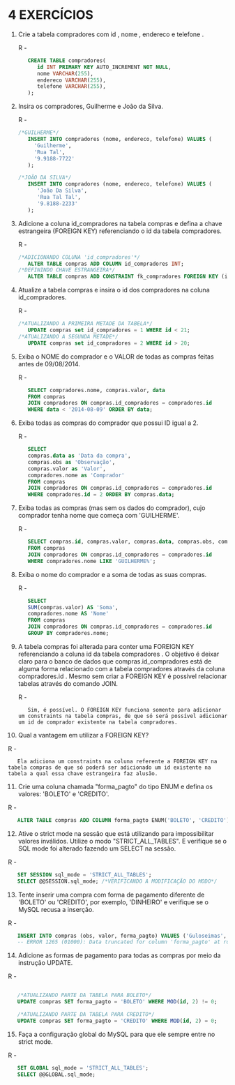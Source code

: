 # 4 EXERCÍCIOS

1. Crie a tabela compradores com id , nome , endereco e telefone .

   R -

   ```SQL
      CREATE TABLE compradores(
         id INT PRIMARY KEY AUTO_INCREMENT NOT NULL,
         nome VARCHAR(255),
         endereco VARCHAR(255),
         telefone VARCHAR(255),
      );
   ```

2. Insira os compradores, Guilherme e João da Silva.

   R -

   ```SQL
   /*GUILHERME*/
      INSERT INTO compradores (nome, endereco, telefone) VALUES (
        'Guilherme',
        'Rua Tal',
        '9.9188-7722'
      );

   /*JOÃO DA SILVA*/
      INSERT INTO compradores (nome, endereco, telefone) VALUES (
         'João Da Silva',
         'Rua Tal Tal',
         '9.8188-2233'
      );
   ```

3. Adicione a coluna id_compradores na tabela compras e defina a chave estrangeira (FOREIGN KEY) referenciando o id da tabela compradores.

   R -

   ```SQL
   /*ADICIONANDO COLUNA 'id_compradores'*/
      ALTER TABLE compras ADD COLUMN id_compradores INT;
   /*DEFININDO CHAVE ESTRANGEIRA*/
      ALTER TABLE compras ADD CONSTRAINT fk_compradores FOREIGN KEY (id_compradores) REFERENCES compradores(id);
   ```

4. Atualize a tabela compras e insira o id dos compradores na coluna id_compradores.

   R -

   ```SQL
   /*ATUALIZANDO A PRIMEIRA METADE DA TABELA*/
      UPDATE compras set id_compradores = 1 WHERE id < 21;
   /*ATUALIZANDO A SEGUNDA METADE*/
      UPDATE compras set id_compradores = 2 WHERE id > 20;
   ```

5. Exiba o NOME do comprador e o VALOR de todas as compras feitas antes de 09/08/2014.

   R -

   ```SQL
      SELECT compradores.nome, compras.valor, data
      FROM compras
      JOIN compradores ON compras.id_compradores = compradores.id
      WHERE data < '2014-08-09' ORDER BY data;
   ```

6. Exiba todas as compras do comprador que possui ID igual a 2.

   R -

   ```SQL
      SELECT
      compras.data as 'Data da compra',
      compras.obs as 'Observação',
      compras.valor as 'Valor',
      compradores.nome as 'Comprador'
      FROM compras
      JOIN compradores ON compras.id_compradores = compradores.id
      WHERE compradores.id = 2 ORDER BY compras.data;
   ```

7. Exiba todas as compras (mas sem os dados do comprador), cujo comprador tenha nome que começa com 'GUILHERME'.

   R -

   ```SQL
      SELECT compras.id, compras.valor, compras.data, compras.obs, compras.recebida
      FROM compras
      JOIN compradores ON compras.id_compradores = compradores.id
      WHERE compradores.nome LIKE 'GUILHERME%';
   ```

8. Exiba o nome do comprador e a soma de todas as suas compras.

   R -

   ```SQL
      SELECT
      SUM(compras.valor) AS 'Soma',
      compradores.nome AS 'Nome'
      FROM compras
      JOIN compradores ON compras.id_compradores = compradores.id
      GROUP BY compradores.nome;
   ```

9. A tabela compras foi alterada para conter uma FOREIGN KEY referenciando a coluna id da tabela compradores . O objetivo é deixar claro para o banco de dados que compras.id_compradores está de alguma forma relacionado com a tabela compradores através da coluna compradores.id . Mesmo sem criar a FOREIGN KEY é possível relacionar tabelas através do comando JOIN.

   R -

   ```
      Sim, é possível. O FOREIGN KEY funciona somente para adicionar um constraints na tabela compras, de que só será possível adicionar um id de comprador existente na tabela compradores.
   ```

10. Qual a vantagem em utilizar a FOREIGN KEY?

R -

```
   Ela adiciona um constraints na coluna referente a FOREIGN KEY na tabela compras de que só poderá ser adicionado um id existente na tabela a qual essa chave estrangeira faz alusão.
```

11. Crie uma coluna chamada "forma_pagto" do tipo ENUM e defina os valores: 'BOLETO' e 'CREDITO'.

R -

```SQL
   ALTER TABLE compras ADD COLUMN forma_pagto ENUM('BOLETO', 'CREDITO');
```

12. Ative o strict mode na sessão que está utilizando para impossibilitar valores inválidos. Utilize o modo "STRICT_ALL_TABLES". E verifique se o SQL mode foi alterado fazendo um SELECT na sessão.

R -

```SQL
   SET SESSION sql_mode = 'STRICT_ALL_TABLES';
   SELECT @@SESSION.sql_mode; /*VERIFICANDO A MODIFICAÇÃO DO MODO*/
```

13. Tente inserir uma compra com forma de pagamento diferente de 'BOLETO' ou 'CREDITO', por exemplo, 'DINHEIRO' e verifique se o MySQL recusa a inserção.

R -

```SQL
   INSERT INTO compras (obs, valor, forma_pagto) VALUES ('Guloseimas', 20, 'DINHEIRO');
   -- ERROR 1265 (01000): Data truncated for column 'forma_pagto' at row 1 --
```

14. Adicione as formas de pagamento para todas as compras por meio da instrução UPDATE.

R -

```SQL

   /*ATUALIZANDO PARTE DA TABELA PARA BOLETO*/
   UPDATE compras SET forma_pagto = 'BOLETO' WHERE MOD(id, 2) != 0;

   /*ATUALIZANDO PARTE DA TABELA PARA CREDITO*/
   UPDATE compras SET forma_pagto = 'CREDITO' WHERE MOD(id, 2) = 0;

```

15. Faça a configuração global do MySQL para que ele sempre entre no strict mode.

R -

```SQL
   SET GLOBAL sql_mode = 'STRICT_ALL_TABLES';
   SELECT @@GLOBAL.sql_mode;
```

